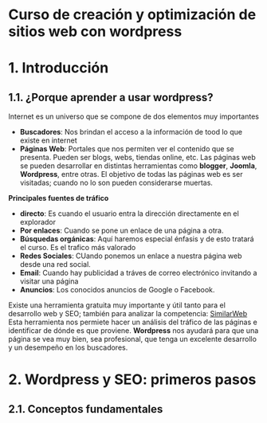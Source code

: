 # Curso de creación y optimización de sitios web con wordpress

# 1. Introducción
## 1.1. ¿Porque aprender a usar wordpress?
Internet es un universo que se compone de dos elementos muy importantes
 - **Buscadores**: Nos brindan el acceso a la información de tood lo que existe en internet
 - **Páginas Web**: Portales que nos permiten ver el contenido que se presenta. Pueden ser blogs, webs, tiendas online, etc. Las páginas web se pueden desarrollar en distintas herramientas como **blogger**, **Joomla**, **Wordpress**, entre otras.
El objetivo de todas las páginas web es ser visitadas; cuando no lo son pueden considerarse muertas.

**Principales fuentes de tráfico**
- **directo**: Es cuando el usuario entra la dirección directamente en el explorador
- **Por enlaces**: Cuando se pone un enlace de una página a otra.
- **Búsquedas orgánicas**: Aquí haremos especial énfasis y de esto tratará el curso. Es el trafico más valorado
- **Redes Sociales**: CUando ponemos un enlace a nuestra página web desde una red social.
- **Email**: Cuando hay publicidad a tráves de correo electrónico invitando a visitar una página
- **Anuncios**: Los conocidos anuncios de Google o Facebook.

Existe una herramienta gratuita muy importante y útil tanto para el desarrollo web y SEO; también para analizar la competencia: [SimilarWeb](https://www.similarweb.com/)
Esta herramienta nos permiete hacer un análisis del tráfico de las páginas e identificar de dónde es que proviene.
**Wordpress** nos ayudará para que una página se vea muy bien, sea profesional, que tenga un excelente desarrollo y un desempeño en los buscadores.

# 2. Wordpress y SEO: primeros pasos
## 2.1. Conceptos fundamentales
